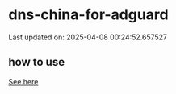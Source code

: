 # dns-china-for-adguard

Last updated on: 2025-04-08 00:24:52.657527

## how to use

[See here](https://github.com/AdguardTeam/AdGuardHome/wiki/Configuration#upstreams-from-file)